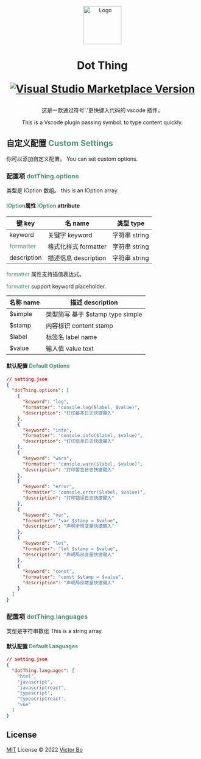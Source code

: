 <p align="center">
<img src="https://vtrbo.gallerycdn.vsassets.io/extensions/vtrbo/dot-thing/0.0.4/1657184239551/Microsoft.VisualStudio.Services.Icons.Default" alt="Logo" height="100"/>
</p>

<h1 align="center">
<p align="center">Dot Thing</p>
<p align="center">
<a href="https://marketplace.visualstudio.com/items?itemName=vtrbo.dot-thing" target="__blank"><img src="https://img.shields.io/visual-studio-marketplace/v/vtrbo.dot-thing.svg?color=228cb3&amp;label=" alt="Visual Studio Marketplace Version" /></a>
</p>
</h1>

<p>
<p align="center">这是一款通过符号'.'更快键入代码的 vscode 插件。</p>
<p align="center">This is a Vscode plugin passing symbol. to type content quickly.</p>
</p>

## 自定义配置 <font color=#4d9375>Custom Settings</font>
你可以添加自定义配置。
You can set custom options.

### 配置项 <font color=#4d9375>dotThing.options</font>
类型是 IOption 数组。
this is an IOption array.

#### <font color=#4d9375>IOption</font>属性 <font color=#4d9375>IOption</font> attribute
| 键 key | 名 name | 类型 type |
| --- | --- | --- |
| keyword | 关键字 keyword | 字符串 string |
| <font color=#4d9375>formatter</font> | 格式化样式 formatter | 字符串 string |
| description | 描述信息 description | 字符串 string |

<p><font color=#4d9375>formatter</font> 属性支持插值表达式。</p>
<p><font color=#4d9375>formatter</font> support keyword placeholder.</p>

| 名称 name | 描述 description |
| --- | --- |
| $simple | 类型简写 基于 $stamp type simple |
| $stamp | 内容标识 content stamp |
| $label | 标签名 label name |
| $value | 输入值 value text |

#### 默认配置 <font color=#4d9375>Default Options</font>
```json
// setting.json
{
  "dotThing.options": [
    {
      "keyword": "log",
      "formatter": "console.log($label, $value)",
      "description": "打印基本日志快捷键入"
    },
    {
      "keyword": "info",
      "formatter": "console.info($label, $value)",
      "description": "打印信息日志快捷键入"
    },
    {
      "keyword": "warn",
      "formatter": "console.warn($label, $value)",
      "description": "打印警告日志快捷键入"
    },
    {
      "keyword": "error",
      "formatter": "console.error($label, $value)",
      "description": "打印错误日志快捷键入"
    },
    {
      "keyword": "var",
      "formatter": "var $stamp = $value",
      "description": "声明全局变量快捷键入"
    },
    {
      "keyword": "let",
      "formatter": "let $stamp = $value",
      "description": "声明局部变量快捷键入"
    },
    {
      "keyword": "const",
      "formatter": "const $stamp = $value",
      "description": "声明局部常量快捷键入"
    }
  ]
}
```

### 配置项 <font color=#4d9375>dotThing.languages</font>
类型是字符串数组
This is a string array.

#### 默认配置 <font color=#4d9375>Default Languages</font>
```json
// setting.json
{
  "dotThing.languages": [
    "html",
    "javascript",
    "javascriptreact",
    "typescript",
    "typescriptreact",
    "vue"
  ]
}
```

## License

[MIT](./LICENSE) License © 2022 [Victor Bo](https://github.com/vtrbo)
